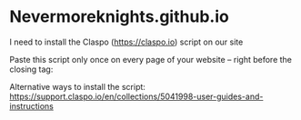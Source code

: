 # Nevermoreknights.github.io
I need to install the Claspo (https://claspo.io) script on our site

Paste this script only once on every page of your website – right before the closing </body> tag:
<script>
    !function (t, e, c, n) {
        var s = e.createElement(c);
        s.async = 1, s.src = 'https://scripts.claspo.io/scripts/' + n + '.js';
        var r = e.scripts[0];
        r.parentNode.insertBefore(s, r);
        var f = function () {
            f.c(arguments);
        };
        f.q = [];
        f.c = function () {
            f.q.push(arguments);
        };
        t['claspo'] = t['claspo'] || f;
    }(window, document, 'script', 'BE7E9464A52A4D7BB1FAA1A24589E3E2');
</script><script>claspo('init');</script>

Alternative ways to install the script:
https://support.claspo.io/en/collections/5041998-user-guides-and-instructions
